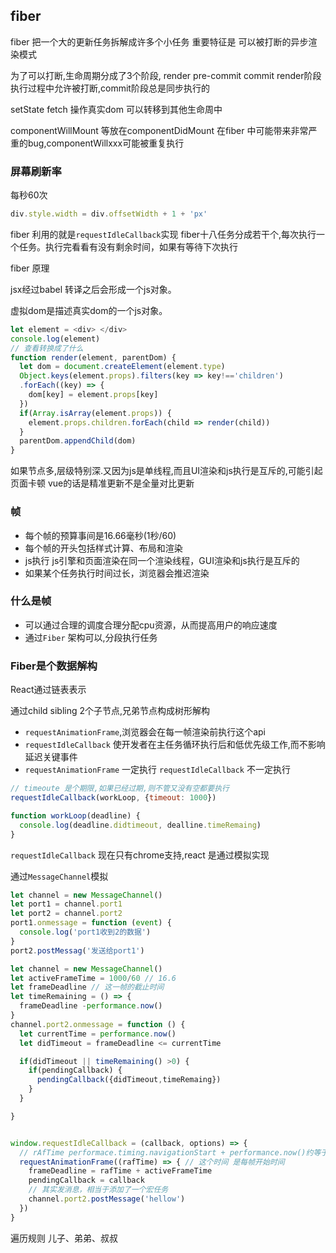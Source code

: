## fiber
fiber 把一个大的更新任务拆解成许多个小任务
重要特征是 可以被打断的异步渲染模式

为了可以打断,生命周期分成了3个阶段, render pre-commit  commit
render阶段执行过程中允许被打断,commit阶段总是同步执行的


setState fetch 操作真实dom
可以转移到其他生命周中

componentWillMount  等放在componentDidMount
在fiber 中可能带来非常严重的bug,componentWillxxx可能被重复执行 

### 屏幕刷新率
每秒60次

```js
div.style.width = div.offsetWidth + 1 + 'px'  
```

fiber 利用的就是`requestIdleCallback`实现
fiber十八任务分成若干个,每次执行一个任务。执行完看看有没有剩余时间，如果有等待下次执行

fiber 原理

jsx经过babel 转译之后会形成一个js对象。

虚拟dom是描述真实dom的一个js对象。
```js
let element = <div> </div>
console.log(element) 
// 查看转换成了什么
function render(element, parentDom) {
  let dom = document.createElement(element.type)
  Object.keys(element.props).filters(key => key!=='children')
  .forEach((key) => {
    dom[key] = element.props[key]
  })
  if(Array.isArray(element.props)) {
    element.props.children.forEach(child => render(child))
  }
  parentDom.appendChild(dom)
}
``` 

如果节点多,层级特别深.又因为js是单线程,而且UI渲染和js执行是互斥的,可能引起页面卡顿
vue的话是精准更新不是全量对比更新


### 帧
+ 每个帧的预算事间是16.66毫秒(1秒/60)
+ 每个帧的开头包括样式计算、布局和渲染
+ js执行 js引擎和页面渲染在同一个渲染线程，GUI渲染和js执行是互斥的
+ 如果某个任务执行时间过长，浏览器会推迟渲染

### 什么是帧
+ 可以通过合理的调度合理分配cpu资源，从而提高用户的响应速度
+ 通过`Fiber` 架构可以,分段执行任务

### Fiber是个数据解构
React通过链表表示

通过child sibling 2个子节点,兄弟节点构成树形解构

+ `requestAnimationFrame`,浏览器会在每一帧渲染前执行这个api
+ `requestIdleCallback` 使开发者在主任务循环执行后和低优先级工作,而不影响延迟关键事件
+ `requestAnimationFrame` 一定执行 `requestIdleCallback` 不一定执行

```js
// timeoute 是个期限,如果已经过期,则不管又没有空都要执行
requestIdleCallback(workLoop, {timeout: 1000})

function workLoop(deadline) {
  console.log(deadline.didtimeout, dealline.timeRemaing)
}

```
`requestIdleCallback` 现在只有chrome支持,react 是通过模拟实现

通过`MessageChannel`模拟

```javascript
let channel = new MessageChannel()
let port1 = channel.port1
let port2 = channel.port2
port1.onmessage = function (event) {
  console.log('port1收到2的数据')
}
port2.postMessag('发送给port1')

let channel = new MessageChannel()
let activeFrameTime = 1000/60 // 16.6
let frameDeadline // 这一帧的截止时间
let timeRemaining = () => {
  frameDeadline -performance.now()
}
channel.port2.onmessage = function () {
  let currentTime = performance.now()
  let didTimeout = frameDeadline <= currentTime

  if(didTimeout || timeRemaining() >0) {
    if(pendingCallback) {
      pendingCallback({didTimeout,timeRemaing})
    }
  }

}


window.requestIdleCallback = (callback, options) => {
  // rAfTime performace.timing.navigationStart + performance.now()约等于Date.now()
  requestAnimationFrame((rafTime) => { // 这个时间 是每帧开始时间
    frameDeadline = rafTime + activeFrameTime
    pendingCallback = callback
    // 其实发消息，相当于添加了一个宏任务
    channel.port2.postMessage('hellow')
  })
}
```

遍历规则 儿子、弟弟、叔叔





















